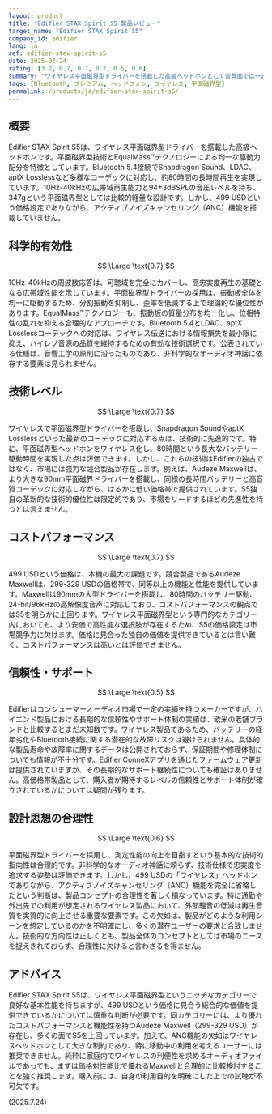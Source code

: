 ```yaml
---
layout: product
title: "Edifier STAX Spirit S5 製品レビュー"
target_name: "Edifier STAX Spirit S5"
company_id: edifier
lang: ja
ref: edifier-stax-spirit-s5
date: 2025-07-24
rating: [3.2, 0.7, 0.7, 0.7, 0.5, 0.6]
summary: "ワイヤレス平面磁界型ドライバーを搭載した高級ヘッドホンとして音質面では一定の評価が可能なものの、499 USDという価格に見合わない機能性の欠如（特にANC非搭載）と、コストパフォーマンスに優れた競合の存在により、総合的な価値に厳しい課題を持つ製品です。"
tags: [Bluetooth, プレミアム, ヘッドフォン, ワイヤレス, 平面磁界型]
permalink: /products/ja/edifier-stax-spirit-s5/
---
```

## 概要

Edifier STAX Spirit S5は、ワイヤレス平面磁界型ドライバーを搭載した高級ヘッドホンです。平面磁界型技術とEqualMass™テクノロジーによる均一な駆動力配分を特徴としています。Bluetooth 5.4接続でSnapdragon Sound、LDAC、aptX Losslessなど多様なコーデックに対応し、約80時間の長時間再生を実現しています。10Hz-40kHzの広帯域再生能力と94±3dBSPLの音圧レベルを持ち、347gという平面磁界型としては比較的軽量な設計です。しかし、499 USDという価格設定でありながら、アクティブノイズキャンセリング（ANC）機能を搭載していません。

## 科学的有効性

$$ \Large \text{0.7} $$

10Hz-40kHzの周波数応答は、可聴域を完全にカバーし、高忠実度再生の基礎となる広帯域性能を示しています。平面磁界型ドライバーの採用は、振動板全体を均一に駆動するため、分割振動を抑制し、歪率を低減する上で理論的な優位性があります。EqualMass™テクノロジーも、振動板の質量分布を均一化し、位相特性の乱れを抑える合理的なアプローチです。Bluetooth 5.4とLDAC、aptX Losslessコーデックへの対応は、ワイヤレス伝送における情報損失を最小限に抑え、ハイレゾ音源の品質を維持するための有効な技術選択です。公表されている仕様は、音響工学の原則に沿ったものであり、非科学的なオーディオ神話に依存する要素は見られません。

## 技術レベル

$$ \Large \text{0.7} $$

ワイヤレスで平面磁界型ドライバーを搭載し、Snapdragon SoundやaptX Losslessといった最新のコーデックに対応する点は、技術的に先進的です。特に、平面磁界型ヘッドホンをワイヤレス化し、80時間という長大なバッテリー駆動時間を実現した点は評価できます。しかし、これらの技術はEdifierの独占ではなく、市場には強力な競合製品が存在します。例えば、Audeze Maxwellは、より大きな90mm平面磁界ドライバーを搭載し、同様の長時間バッテリーと高音質コーデックに対応しながら、はるかに低い価格帯で提供されています。S5独自の革新的な技術的優位性は限定的であり、市場をリードするほどの先進性を持つとは言えません。

## コストパフォーマンス

$$ \Large \text{0.7} $$

499 USDという価格は、本機の最大の課題です。競合製品であるAudeze Maxwellは、299-329 USDの価格帯で、同等以上の機能と性能を提供しています。Maxwellは90mmの大型ドライバーを搭載し、80時間のバッテリー駆動、24-bit/96kHzの高解像度音声に対応しており、コストパフォーマンスの観点ではS5を明らかに上回ります。ワイヤレス平面磁界型という専門的なカテゴリー内においても、より安価で高性能な選択肢が存在するため、S5の価格設定は市場競争力に欠けます。価格に見合った独自の価値を提供できているとは言い難く、コストパフォーマンスは高いとは評価できません。

## 信頼性・サポート

$$ \Large \text{0.5} $$

Edifierはコンシューマーオーディオ市場で一定の実績を持つメーカーですが、ハイエンド製品における長期的な信頼性やサポート体制の実績は、欧米の老舗ブランドと比較するとまだ未知数です。ワイヤレス製品であるため、バッテリーの経年劣化やBluetooth接続に関する潜在的な故障リスクは避けられません。具体的な製品寿命や故障率に関するデータは公開されておらず、保証期間や修理体制についても情報が不十分です。Edifier ConneXアプリを通じたファームウェア更新は提供されていますが、その長期的なサポート継続性についても確証はありません。高価格帯製品として、購入者が期待するレベルの信頼性とサポート体制が確立されているかについては疑問が残ります。

## 設計思想の合理性

$$ \Large \text{0.6} $$

平面磁界型ドライバーを採用し、測定性能の向上を目指すという基本的な技術的指向性は合理的です。非科学的なオーディオ神話に頼らず、技術仕様で忠実度を追求する姿勢は評価できます。しかし、499 USDの「ワイヤレス」ヘッドホンでありながら、アクティブノイズキャンセリング（ANC）機能を完全に省略したという判断は、製品コンセプトの合理性を著しく損なっています。特に通勤や外出先での利用が想定されるワイヤレス製品において、外部騒音の低減は再生音質を実質的に向上させる重要な要素です。この欠如は、製品がどのような利用シーンを想定しているのかを不明確にし、多くの潜在ユーザーの要求と合致しません。技術的な方向性は正しくとも、製品全体のコンセプトとしては市場のニーズを捉えきれておらず、合理性に欠けると言わざるを得ません。

## アドバイス

Edifier STAX Spirit S5は、ワイヤレス平面磁界型というニッチなカテゴリーで良好な基本性能を持ちますが、499 USDという価格に見合う総合的な価値を提供できているかについては慎重な判断が必要です。同カテゴリーには、より優れたコストパフォーマンスと機能性を持つAudeze Maxwell（299-329 USD）が存在し、多くの面でS5を上回っています。加えて、ANC機能の欠如はワイヤレスヘッドホンとして大きな制約であり、特に移動中の利用を考えるユーザーには推奨できません。純粋に家庭内でワイヤレスの利便性を求めるオーディオファイルであっても、まずは価格対性能比で優れるMaxwellと合理的に比較検討することを強く推奨します。購入前には、自身の利用目的を明確にした上での試聴が不可欠です。

(2025.7.24)
